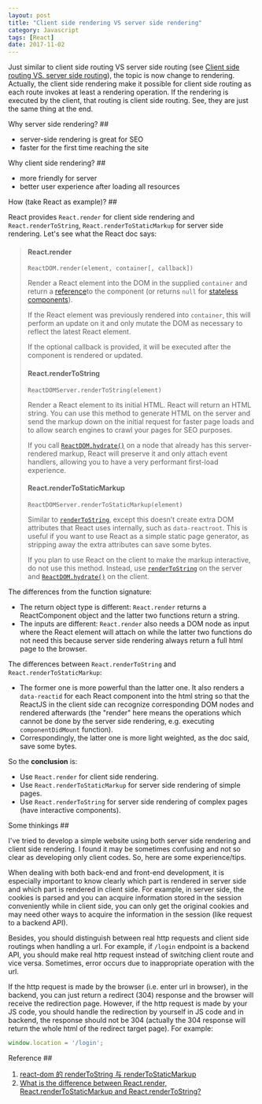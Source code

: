 ```yaml
---
layout: post
title: "Client side rendering VS server side rendering"
category: Javascript
tags: [React]
date: 2017-11-02
---
```


Just similar to client side routing VS server side routing (see [Client side routing VS. server side routing](http://cuyu.github.io/web/2017/07/31/Client-side-routing-VS.-server-side-routing)), the topic is now change to rendering. Actually, the client side rendering make it possible for client side routing as each route invokes at least a rendering operation. If the rendering is executed by the client, that routing is client side routing. See, they are just the same thing at the end.

Why server side rendering? ##

- server-side rendering is great for SEO
- faster for the first time reaching the site



Why client side rendering? ##

- more friendly for server
- better user experience after loading all resources



How (take React as example)? ##

React provides `React.render` for client side rendering and `React.renderToString`, `React.renderToStaticMarkup` for server side rendering. Let's see what the React doc says:

> #### React.render
>
> ```
> ReactDOM.render(element, container[, callback])
> ```
>
> Render a React element into the DOM in the supplied `container` and return a [reference](https://reactjs.org/docs/more-about-refs.html)to the component (or returns `null` for [stateless components](https://reactjs.org/docs/components-and-props.html#functional-and-class-components)).
>
> If the React element was previously rendered into `container`, this will perform an update on it and only mutate the DOM as necessary to reflect the latest React element.
>
> If the optional callback is provided, it will be executed after the component is rendered or updated.
>
> #### React.renderToString
>
> ```
> ReactDOMServer.renderToString(element)
> ```
>
> Render a React element to its initial HTML. React will return an HTML string. You can use this method to generate HTML on the server and send the markup down on the initial request for faster page loads and to allow search engines to crawl your pages for SEO purposes.
>
> If you call [`ReactDOM.hydrate()`](https://reactjs.org/docs/react-dom.html#hydrate) on a node that already has this server-rendered markup, React will preserve it and only attach event handlers, allowing you to have a very performant first-load experience.
>
> #### React.renderToStaticMarkup
>
> ```
> ReactDOMServer.renderToStaticMarkup(element)
> ```
>
> Similar to [`renderToString`](https://reactjs.org/docs/react-dom-server.html#rendertostring), except this doesn’t create extra DOM attributes that React uses internally, such as `data-reactroot`. This is useful if you want to use React as a simple static page generator, as stripping away the extra attributes can save some bytes.
>
> If you plan to use React on the client to make the markup interactive, do not use this method. Instead, use [`renderToString`](https://reactjs.org/docs/react-dom-server.html#rendertostring) on the server and [`ReactDOM.hydrate()`](https://reactjs.org/docs/react-dom.html#hydrate) on the client.

The differences from the function signature:

- The return object type is different: `React.render` returns a ReactComponent object and the latter two functions return a string.
- The inputs are different: `React.render` also needs a DOM node as input where the React element will attach on while the latter two functions do not need this because server side rendering always return a full html page to the browser.

The differences between `React.renderToString` and `React.renderToStaticMarkup`:

- The former one is more powerful than the latter one. It also renders a `data-reactid` for each React component into the html string so that the ReactJS in the client side can recognize corresponding DOM nodes and rendered afterwards (the "render" here means the operations which cannot be done by the server side rendering, e.g. executing `componentDidMount` function).
- Correspondingly, the latter one is more light weighted, as the doc said, save some bytes.


So the **conclusion** is:

- Use `React.render` for client side rendering.
- Use `React.renderToStaticMarkup` for server side rendering of simple pages.
- Use `React.renderToString` for server side rendering of complex pages (have interactive components).

Some thinkings ##

I've tried to develop a simple website using both server side rendering and client side rendering. I found it may be sometimes confusing and not so clear as developing only client codes. So, here are some experience/tips.

When dealing with both back-end and front-end development, it is especially important to know clearly which part is rendered in server side and which part is rendered in client side. For example, in server side, the cookies is parsed and you can acquire information stored in the session conveniently while in client side, you can only get the original cookies and may need other ways to acquire the information in the session (like request to a backend API).

Besides, you should distinguish between real http requests and client side routings when handling a url. For example, if `/login` endpoint is a backend API, you should make real http request instead of switching client route and vice versa. Sometimes, error occurs due to inappropriate operation with the url.

If the http request is made by the browser (i.e. enter url in browser), in the backend, you can just return a redirect (304) response and the browser will receive the redirection page. However, if the http request is made by your JS code, you should handle the redirection by yourself in JS code and in backend, the response should not be 304 (actually the 304 response will return the whole html of the redirect target page). For example:

```javascript
window.location = '/login';
```

Reference ##

1. [react-dom 的 renderToString 与 renderToStaticMarkup](http://www.jianshu.com/p/5fa6d6c63d96)
2. [What is the difference between React.render, React.renderToStaticMarkup and React.renderToString?](https://www.quora.com/What-is-the-difference-between-React-render-React-renderToStaticMarkup-and-React-renderToString)